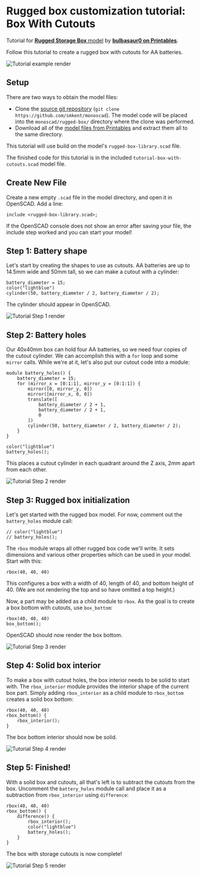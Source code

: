 # Rugged box customization tutorial: Box With Cutouts

Tutorial for
[**Rugged Storage Box** model][printables-model] by
[**bulbasaur0 on Printables**](https://www.printables.com/@bulbasaur0_1139994).

Follow this tutorial to create a rugged box with cutouts for AA batteries.

![Tutorial example render](../images/readme/tutorial-box-with-cutouts-step-5.png)

## Setup

There are two ways to obtain the model files:

* Clone the [source git repository][github-source] (`git clone
  https://github.com/smkent/monoscad`). The model code will be placed into the
  `monoscad/rugged-box/` directory where the clone was performed.
* Download all of the [model files from Printables][printables-model] and
  extract them all to the same directory.

This tutorial will use build on the model's `rugged-box-library.scad` file.

The finished code for this tutorial is in the included
`tutorial-box-with-cutouts.scad` model file.

## Create New File

Create a new empty `.scad` file in the model directory, and open it in OpenSCAD.
Add a line:

```openscad
include <rugged-box-library.scad>;
```

If the OpenSCAD console does not show an error after saving your file, the
include step worked and you can start your model!

## Step 1: Battery shape

Let's start by creating the shapes to use as cutouts. AA batteries are up to
14.5mm wide and 50mm tall, so we can make a cutout with a cylinder:

```openscad
battery_diameter = 15;
color("lightblue")
cylinder(50, battery_diameter / 2, battery_diameter / 2);
```

The cylinder should appear in OpenSCAD.

![Tutorial Step 1 render](../images/readme/tutorial-box-with-cutouts-step-1.png)

## Step 2: Battery holes

Our 40x40mm box can hold four AA batteries, so we need four copies of the cutout
cylinder. We can accomplish this with a `for` loop and some `mirror` calls.
While we're at it, let's also put our cutout code into a module:

```openscad
module battery_holes() {
    battery_diameter = 15;
    for (mirror_x = [0:1:1], mirror_y = [0:1:1]) {
        mirror([0, mirror_y, 0])
        mirror([mirror_x, 0, 0])
        translate([
            battery_diameter / 2 + 1,
            battery_diameter / 2 + 1,
            0
        ])
        cylinder(50, battery_diameter / 2, battery_diameter / 2);
    }
}

color("lightblue")
battery_holes();
```

This places a cutout cylinder in each quadrant around the Z axis, 2mm apart from
each other.

![Tutorial Step 2 render](../images/readme/tutorial-box-with-cutouts-step-2.png)

## Step 3: Rugged box initialization

Let's get started with the rugged box model. For now, comment out the
`battery_holes` module call:

```openscad
// color("lightblue")
// battery_holes();
```

The `rbox` module wraps all other rugged box code we'll write. It sets
dimensions and various other properties which can be used in your model. Start
with this:

```openscad
rbox(40, 40, 40)
```

This configures a box with a width of 40, length of 40, and bottom height of 40.
(We are not rendering the top and so have omitted a top height.)

Now, a part may be added as a child module to `rbox`. As the goal is to create a
box bottom with cutouts, use `box_bottom`:

```openscad
rbox(40, 40, 40)
box_bottom();
```

OpenSCAD should now render the box bottom.

![Tutorial Step 3 render](../images/readme/tutorial-box-with-cutouts-step-3.png)

## Step 4: Solid box interior

To make a box with cutout holes, the box interior needs to be solid to start
with. The `rbox_interior` module provides the interior shape of the current box
part. Simply adding `rbox_interior` as a child module to `rbox_bottom` creates a
solid box bottom:

```openscad
rbox(40, 40, 40)
rbox_bottom() {
    rbox_interior();
}
```

The box bottom interior should now be solid.

![Tutorial Step 4 render](../images/readme/tutorial-box-with-cutouts-step-4.png)

## Step 5: Finished!

With a solid box and cutouts, all that's left is to subtract the cutouts from
the box. Uncomment the `battery_holes` module call and place it as a subtraction
from `rbox_interior` using `difference`:

```openscad
rbox(40, 40, 40)
rbox_bottom() {
    difference() {
        rbox_interior();
        color("lightblue")
        battery_holes();
    }
}
```

The box with storage cutouts is now complete!

![Tutorial Step 5 render](../images/readme/tutorial-box-with-cutouts-step-5.png)


[github-source]: https://github.com/smkent/monoscad
[printables-model]: https://www.printables.com/model/637028
